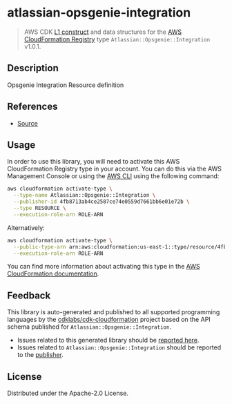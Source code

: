 # atlassian-opsgenie-integration

> AWS CDK [L1 construct](https://docs.aws.amazon.com/cdk/latest/guide/constructs.html) and data structures for the [AWS CloudFormation Registry](https://docs.aws.amazon.com/AWSCloudFormation/latest/UserGuide/registry.html) type `Atlassian::Opsgenie::Integration` v1.0.1.

## Description

Opsgenie Integration Resource definition

## References

* [Source](https://github.com/opsgenie/opsgenie-cloudformation-resources)

## Usage

In order to use this library, you will need to activate this AWS CloudFormation Registry type in your account. You can do this via the AWS Management Console or using the [AWS CLI](https://aws.amazon.com/cli/) using the following command:

```sh
aws cloudformation activate-type \
  --type-name Atlassian::Opsgenie::Integration \
  --publisher-id 4fb8713ab4ce2587ce74e0559d7661bb6e01e72b \
  --type RESOURCE \
  --execution-role-arn ROLE-ARN
```

Alternatively:

```sh
aws cloudformation activate-type \
  --public-type-arn arn:aws:cloudformation:us-east-1::type/resource/4fb8713ab4ce2587ce74e0559d7661bb6e01e72b/Atlassian-Opsgenie-Integration \
  --execution-role-arn ROLE-ARN
```

You can find more information about activating this type in the [AWS CloudFormation documentation](https://docs.aws.amazon.com/AWSCloudFormation/latest/UserGuide/registry-public.html).

## Feedback

This library is auto-generated and published to all supported programming languages by the [cdklabs/cdk-cloudformation](https://github.com/cdklabs/cdk-cloudformation) project based on the API schema published for `Atlassian::Opsgenie::Integration`.

* Issues related to this generated library should be [reported here](https://github.com/cdklabs/cdk-cloudformation/issues/new?title=Issue+with+%40cdk-cloudformation%2Fatlassian-opsgenie-integration+v1.0.1).
* Issues related to `Atlassian::Opsgenie::Integration` should be reported to the [publisher](https://github.com/opsgenie/opsgenie-cloudformation-resources).

## License

Distributed under the Apache-2.0 License.
